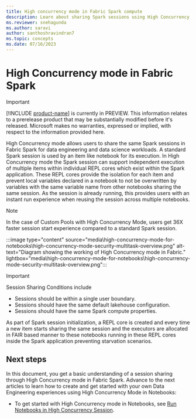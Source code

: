 ```yaml
---
title: High concurrency mode in Fabric Spark compute
description: Learn about sharing Spark sessions using High Concurrency Mode in Microsoft Fabric for Data Engineering and Data Science workloads
ms.reviewer: snehagunda
ms.author: saravi
author: santhoshravindran7
ms.topic: concepts
ms.date: 07/16/2023
---
```


# High Concurrency mode in Fabric Spark

> [!IMPORTANT]
> [!INCLUDE [product-name](../includes/product-name.md)] is currently in PREVIEW. This information relates to a prerelease product that may be substantially modified before it's released. Microsoft makes no warranties, expressed or implied, with respect to the information provided here.

High Concurrency mode allows users to share the same Spark sessions in Fabric Spark for data engineering and data science workloads. A standard Spark session is used by an item like notebook for its execution. In High Concurrency mode the Spark session can support independent execution of multiple items within individual REPL cores which exist within the Spark application. These REPL cores provide the isolation for each item and prevent local variables declared in a notebook to not be overwritten by variables with the same variable name from other notebooks sharing the same session. 
As the session is already running, this provides users with an instant run experience when reusing the session across multiple notebooks. 

> [!NOTE]
> In the case of Custom Pools with High Concurrency Mode, users get 36X faster session start experience compared to a standard Spark session.

:::image type="content" source="media\high-concurrency-mode-for-notebooks\high-concurrency-mode-security-multitask-overview.png" alt-text="Diagram showing the working of High Concurrency mode in Fabric." lightbox="media\high-concurrency-mode-for-notebooks\high-concurrency-mode-security-multitask-overview.png":::

> [!IMPORTANT]
> Session Sharing Conditions include
>  - Sessions should be within a single user boundary.
>  - Sessions should have the same default lakehouse configuration.
>  - Sessions should have the same Spark compute properties.

As part of Spark session initialization,  a REPL core is created and every time a new item starts sharing the same session and the executors are allocated in FAIR based manner to these notebooks running in these REPL cores inside the Spark application preventing starvation scenarios.
 

## Next steps

In this document, you get a basic understanding of a session sharing through High Concurrency mode in Fabric Spark. Advance to the next articles to learn how to create and get started with your own Data Engineering experiences using High Concurrency Mode in Notebooks:

- To get started with High Concurrency mode in Notebooks, see [Run Notebooks in High Concurrency Session](configure-high-concurrency-session-notebooks.md).
